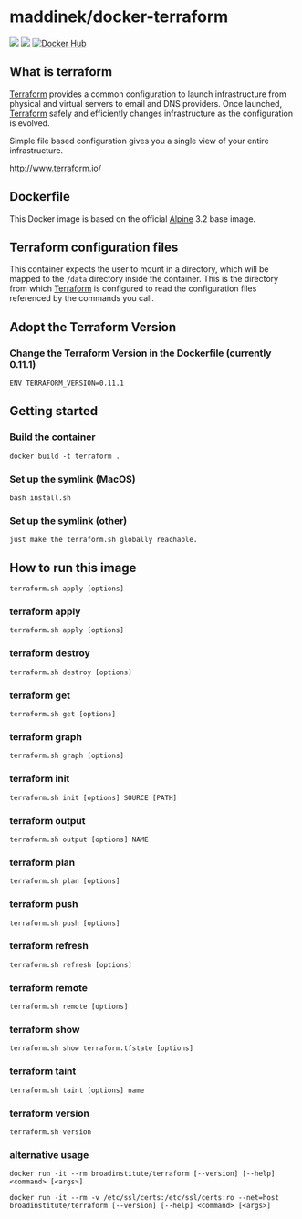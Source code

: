 # maddinek/docker-terraform
[![](https://images.microbadger.com/badges/image/broadinstitute/terraform.svg)](http://microbadger.com/images/broadinstitute/terraform "Get your own image badge on microbadger.com")
[![](https://images.microbadger.com/badges/version/broadinstitute/terraform.svg)](https://hub.docker.com/r/broadinstitute/terraform/)
[![Docker Hub](http://img.shields.io/docker/pulls/broadinstitute/terraform.svg)](https://hub.docker.com/r/broadinstitute/terraform/)

## What is terraform

[Terraform][1] provides a common configuration to launch infrastructure from physical and virtual servers to email and DNS providers. Once launched, [Terraform][1] safely and efficiently changes infrastructure as the configuration is evolved.

Simple file based configuration gives you a single view of your entire infrastructure.

http://www.terraform.io/

## Dockerfile

This Docker image is based on the official [Alpine][2] 3.2 base image.

## Terraform configuration files

This container expects the user to mount in a directory, which will be mapped to the `/data` directory inside the container.  This is the directory from which [Terraform][1] is configured to read the configuration files referenced by the commands you call.

## Adopt the Terraform Version

### Change the Terraform Version in the Dockerfile (currently 0.11.1)

```
ENV TERRAFORM_VERSION=0.11.1
```


## Getting started

### Build the container

```
docker build -t terraform .
```

### Set up the symlink (MacOS)

```
bash install.sh
```

### Set up the symlink (other)

```
just make the terraform.sh globally reachable.
```

## How to run this image

```
terraform.sh apply [options]
```

### terraform apply

```
terraform.sh apply [options]
```

### terraform destroy

```
terraform.sh destroy [options]
```

### terraform get

```
terraform.sh get [options]
```

### terraform graph

```
terraform.sh graph [options]
```

### terraform init

```
terraform.sh init [options] SOURCE [PATH]
```

### terraform output

```
terraform.sh output [options] NAME
```

### terraform plan

```
terraform.sh plan [options]
```

### terraform push

```
terraform.sh push [options]
```

### terraform refresh

```
terraform.sh refresh [options]
```

### terraform remote

```
terraform.sh remote [options]
```

### terraform show

```
terraform.sh show terraform.tfstate [options]
```

### terraform taint

```
terraform.sh taint [options] name
```

### terraform version

```
terraform.sh version
```

### alternative usage

```
docker run -it --rm broadinstitute/terraform [--version] [--help] <command> [<args>]
```

```
docker run -it --rm -v /etc/ssl/certs:/etc/ssl/certs:ro --net=host broadinstitute/terraform [--version] [--help] <command> [<args>]
```

[1]: http://www.terraform.io/ "Terraform"
[2]: https://registry.hub.docker.com/_/alpine "Alpine"
[3]: https://github.com/broadinstitute/docker-terraform "Origin"

